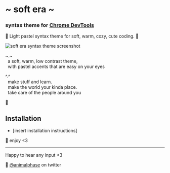 # \~ soft era \~

### syntax theme for [Chrome DevTools](https://developer.chrome.com/devtools)

🌸 Light pastel syntax theme for soft, warm, cozy, cute coding. 🌱

![soft era syntax theme screenshot](screenshot.png)

\~.\~
<br>&nbsp;&nbsp;a soft, warm, low contrast theme,
<br>&nbsp;&nbsp;with pastel accents that are easy on your eyes

^.^
<br>&nbsp;&nbsp;make stuff and learn.
<br>&nbsp;&nbsp;make the world your kinda place.
<br>&nbsp;&nbsp;take care of the people around you

🌿

## Installation

- [insert installation instructions]


💾 enjoy <3

---

Happy to hear any input <3

💖 [@animalphase](https://twitter.com/animalphase) on twitter
